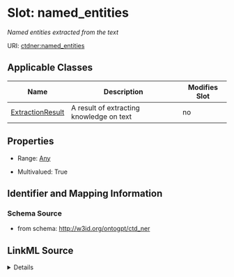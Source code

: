 

# Slot: named_entities


_Named entities extracted from the text_



URI: [ctdner:named_entities](http://w3id.org/ontogpt/ctd_nernamed_entities)



<!-- no inheritance hierarchy -->





## Applicable Classes

| Name | Description | Modifies Slot |
| --- | --- | --- |
| [ExtractionResult](ExtractionResult.md) | A result of extracting knowledge on text |  no  |







## Properties

* Range: [Any](Any.md)

* Multivalued: True





## Identifier and Mapping Information







### Schema Source


* from schema: http://w3id.org/ontogpt/ctd_ner




## LinkML Source

<details>
```yaml
name: named_entities
description: Named entities extracted from the text
from_schema: http://w3id.org/ontogpt/ctd_ner
rank: 1000
multivalued: true
alias: named_entities
owner: ExtractionResult
domain_of:
- ExtractionResult
range: Any
inlined: true
inlined_as_list: true

```
</details>